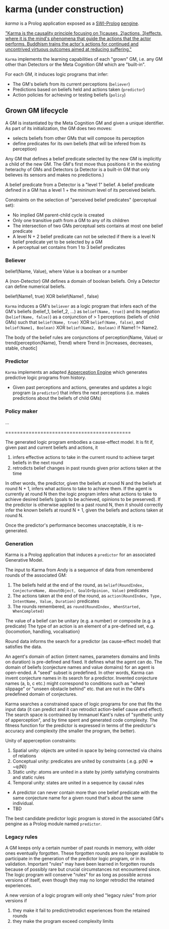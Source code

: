 # karma (under construction)

*karma* is a Prolog application exposed as a [SWI-Prolog](https://www.swi-prolog.org/) [pengine](https://pengines.swi-prolog.org/docs/index.html).

["Karma is the causality principle focusing on 1)causes, 2)actions, 3)effects, where it is the mind's phenomena that guide the actions that the actor performs. Buddhism trains the actor's actions for continued and uncontrived virtuous outcomes aimed at reducing suffering."](https://en.wikipedia.org/wiki/Causality#Buddhist_philosophy)

`Karma` implements the learning capabilities of each "grown" GM, i.e. any GM other than Detectors or the Meta Cognition GM which are "built-in".

For each GM, it induces logic programs that infer:

* The GM's beliefs from its current perceptions (`believer`)
* Predictions based on beliefs held and actions taken (`predictor`)
* Action policies for achieving or testing beliefs (`policy`)

## Grown GM lifecycle

A GM is instantiated by the Meta Cognition GM and given a unique identifier. As part of its initialization, the GM does two moves:

* selects beliefs from other GMs that will compose its perception
* define predicates for its own beliefs (that will be infered from its perception)

Any GM that defines a belief predicate selected by the new GM is implicitly a child of the new GM. The GM's first move thus positions it
in the existing heterachy of GMs and Detectors (a Detector is a built-in GM that only believes its sensors and makes no predictions.)

A belief predicate from a Detector is a "level 1" belief. A belief predicate defined in a GM has a level 1 + the mininum level of its perceived beliefs.

Constraints on the selection of "perceived belief predicates" (perceptual set):

* No implied GM parent-child cycle is created
* Only one transitive path from a GM to any of its children
* The intersection of two GMs perceptual sets contains at most one belief predicate
* A level N + 2 belief predicate can not be selected if there is a level N belief predicate yet to be selected by a GM
* A perceptual set contains from 1 to 3 belief predicates

### Believer

belief(Name, Value), where Value is a boolean or a number

A (non-Detector) GM defines a domain of boolean beliefs. Only a Detector can define numerical beliefs.

belief(Name1, true) XOR belief(Name1 , false)

`Karma` induces a GM's `believer` as a logic program that infers each of the GM's beliefs (belief_1, belief_2, ...) as `belief(Name, true)`) and its negation (`belief(Name, false)`) 
as a conjunction of > 1 perceptions (beliefs of child GMs) such that `belief(Name, true)` XOR `belief(Name, false)`, and `belief(Name1, Boolean)` XOR `belief(Name2, Boolean)` if Name1 != Name2.

The body of the belief rules are conjunctions of perception(Name, Value) or trend(perception(Name), Trend)  where Trend in [increases, decreases, stable, chaotic]

### Predictor

`Karma` implements an adapted [Apperception Engine](https://arxiv.org/pdf/1910.02227.pdf) which generates predictive logic programs from history.

* Given past perceptions and actions, generates and updates a logic program (a `predictor`) that infers the next perceptions (i.e. makes predictions about the beliefs of child GMs)

### Policy maker

...


===========================================

The generated logic program embodies a cause-effect model. It is fit if, given past and current beliefs and actions, it

1. infers effective actions to take in the current round to achieve target beliefs in the next round
2. retrodicts belief changes in past rounds given prior actions taken at the time

In other words, the predictor, given the beliefs at round N and the beliefs at round N + 1, infers what actions to take to achieve them. If the agent is currently at round N then the logic program infers what actions to take to achieve desired beliefs (goals to be achieved, opinions to be preserved). If the predictor is otherwise applied to a past round N, then it should correctly infer the known beliefs at round N + 1, given the beliefs and actions taken at round N.

Once the predictor's performance becomes unacceptable, it is re-generated.

### Generation

Karma is a Prolog application that induces a `predictor` for an associated Generative Model.

The input to Karma from Andy is a sequence of data from remembered rounds of the associated GM:

1. The beliefs held at the end of the round, as `belief(RoundIndex, ConjectureName, AboutObject, GoalOrOpinion, Value)` predicates
2. The actions taken at the end of the round, as `action(RoundIndex, Type, IntentName, Value, Duration)` predicates
3. The rounds remembered, as `round(RoundIndex, WhenStarted, WhenCompleted)`

The value of a belief can be unitary (e.g. a number) or composite (e.g. a predicate)
The type of an action is an element of a pre-defined set, e.g. {locomotion, handling, vocalisation}

Round data informs the search for a predictor (as cause-effect model) that satisfies the data.

An agent's domain of action (intent names, parameters domains and limits on duration) is pre-defined and fixed. It defines what the agent can do. The domain of beliefs (conjecture names and value domains) for an agent is open-ended. A "seed" subset is predefined. In other words, Karma can invent conjecture names in its search for a predictor. Invented conjecture names (a, b, c etc.) might correspond to conditions such as "wheel slippage" or "unseen obstacle behind" etc. that are not in the GM's predefined domain of conjectures.

Karma searches a constrained space of logic programs for one that fits the input data (it can predict and it can retrodict action-belief cause and effect). The search space is contrained by Immanuel Kant's rules of "synthetic unity of apperception", and by time spent and generated code complexity. The fitness function for the predictor is expressed in terms of the predictor's accuracy and complexity (the smaller the program, the better).

Unity of apperception constraints:

1. Spatial unity: objects are united in space by being connected via chains of relations
2. Conceptual unity: predicates are united by constraints (.e.g. p(N) => ~q(N))
3. Static unity: atoms are united in a state by jointly satisfying constraints and static rules
4. Temporal unity: states are united in a sequence by causal rules

* A predictor can never contain more than one belief predicate with the same conjecture name for a given round that's about the same individual.
* TBD

The best candidate predictor logic program is stored in the associated GM's pengine as a Prolog module named `predictor`.

### Legacy rules

A GM keeps only a certain number of past rounds in memory, with older ones eventually forgotten. These forgotten rounds are no longer available to participate in the generation of the predictor logic program, or in its validation. Important "rules" may have been learned in forgotten rounds because of possibly rare but crucial circumstances not encountered since. The logic program will conserve "rules" for as long as possible across versions of itself, even though they may no longer retrodict the retained experiences.

A new version of a logic program will only shed "legacy rules" from prior versions if

1. they make it fail to predict/retrodict experiences from the retained rounds
2. they make the program exceed complexity limits
